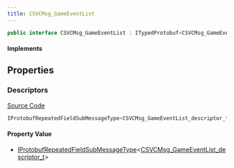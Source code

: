 ```yaml
---
title: CSVCMsg_GameEventList
---
```


```csharp
public interface CSVCMsg_GameEventList : ITypedProtobuf<CSVCMsg_GameEventList>, INativeHandle
```

#### Implements

## Properties

### Descriptors

[Source Code](https://github.com/swiftly-solution/swiftlys2/blob/beta/managed/src/SwiftlyS2.Generated/Protobufs/Interfaces/CSVCMsg_GameEventList.cs#L13)

```csharp
IProtobufRepeatedFieldSubMessageType<CSVCMsg_GameEventList_descriptor_t> Descriptors { get; }
```

#### Property Value

- [IProtobufRepeatedFieldSubMessageType](/docs/api/shared/netmessages/iprotobufrepeatedfieldsubmessagetype-1)<[CSVCMsg_GameEventList_descriptor_t](/docs/api/shared/protobufdefinitions/csvcmsg_gameeventlist_descriptor_t)>

